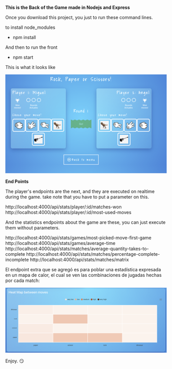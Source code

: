 **This is the Back of the Game made in Nodejs and Express**

Once you download this project, you just to run these command lines.

to install node_modules
- npm install

And then to run the front
- npm start

This is what it looks like

<img src="public/assets/main.png"> 

**End Points**

The player's endpoints are the next, and they are executed on realtime during the game.
take note that you have to put a parameter on this.

http://localhost:4000/api/stats/player/:id/matches-won
http://localhost:4000/api/stats/player/:id/most-used-moves

And the statistics endpoints about the game are these, you can just execute them without parameters.

http://localhost:4000/api/stats/games/most-picked-move-first-game
http://localhost:4000/api/stats/games/average-time
http://localhost:4000/api/stats/matches/average-quantity-takes-to-complete
http://localhost:4000/api/stats/matches/percentage-complete-incomplete
http://localhost:4000/api/stats/matches/matrix

El endpoint extra que se agregó es para poblar una estadística expresada en un mapa de calor, el cual se ven las combinaciones de jugadas hechas por cada match:


<img src="public/assets/heatmap.png"> 

Enjoy. :smirk:
